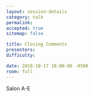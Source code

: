 ```yaml
---
layout: session-details
category: talk
permalink:
accepted: true
sitemap: false

title: Closing Comments
presenters:
difficulty:

date: 2018-10-17 18:00:00 -0500
room: full
---
```

Salon A-E
